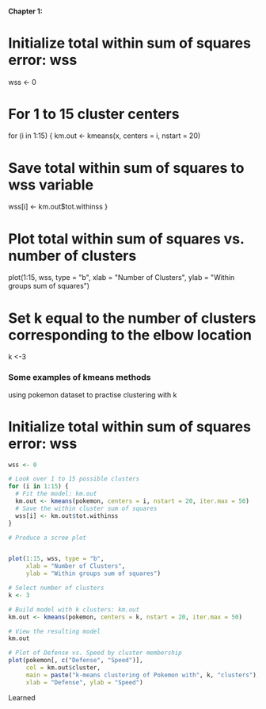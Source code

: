 #### Chapter 1:


# Initialize total within sum of squares error: wss
wss <- 0

# For 1 to 15 cluster centers
for (i in 1:15) {
  km.out <- kmeans(x, centers = i, nstart = 20)
  # Save total within sum of squares to wss variable
  wss[i] <- km.out$tot.withinss
}

# Plot total within sum of squares vs. number of clusters
plot(1:15, wss, type = "b", 
     xlab = "Number of Clusters", 
     ylab = "Within groups sum of squares")

# Set k equal to the number of clusters corresponding to the elbow location
k <-3

### Some examples of kmeans methods


using pokemon dataset to practise clustering with k 

# Initialize total within sum of squares error: wss

```R
wss <- 0

# Look over 1 to 15 possible clusters
for (i in 1:15) {
  # Fit the model: km.out
  km.out <- kmeans(pokemon, centers = i, nstart = 20, iter.max = 50)
  # Save the within cluster sum of squares
  wss[i] <- km.out$tot.withinss
}

# Produce a scree plot


plot(1:15, wss, type = "b", 
     xlab = "Number of Clusters", 
     ylab = "Within groups sum of squares")

# Select number of clusters
k <- 3

# Build model with k clusters: km.out
km.out <- kmeans(pokemon, centers = k, nstart = 20, iter.max = 50)

# View the resulting model
km.out

# Plot of Defense vs. Speed by cluster membership
plot(pokemon[, c("Defense", "Speed")],
     col = km.out$cluster,
     main = paste("k-means clustering of Pokemon with", k, "clusters"),
     xlab = "Defense", ylab = "Speed")
```
Learned
